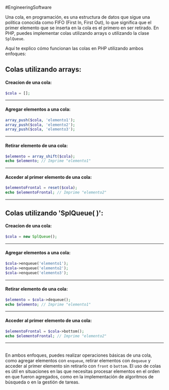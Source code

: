 #EngineeringSoftware 

  
Una cola, en programación, es una estructura de datos que sigue una política conocida como FIFO (First In, First Out), lo que significa que el primer elemento que se inserta en la cola es el primero en ser retirado. En PHP, puedes implementar colas utilizando arrays o utilizando la clase `SplQueue`.

Aquí te explico cómo funcionan las colas en PHP utilizando ambos enfoques:

## Colas utilizando arrays:
#### Creacion de una cola:
```php
$cola = [];
```

---
#### Agregar elementos a una cola:
```php
array_push($cola, 'elemento1'); 
array_push($cola, 'elemento2'); 
array_push($cola, 'elemento3');
```

---
#### Retirar elemento de una cola:
```php
$elemento = array_shift($cola); 
echo $elemento; // Imprime "elemento1"
```

---
#### Acceder al primer elemento de una cola:
```php
$elementoFrontal = reset($cola); 
echo $elementoFrontal; // Imprime "elemento2"
```

---
## Colas utilizando 'SplQueue( )':
#### Creacion de una cola:
```php
$cola = new SplQueue();
```

---
#### Agregar elementos a una cola:
```php
$cola->enqueue('elemento1'); 
$cola->enqueue('elemento2'); 
$cola->enqueue('elemento3');
```

---
#### Retirar elemento de una cola:
```php
$elemento = $cola->dequeue(); 
echo $elemento; // Imprime "elemento1"
```

---
#### Acceder al primer elemento de una cola:
```php
$elementoFrontal = $cola->bottom(); 
echo $elementoFrontal; // Imprime "elemento2"
```

---
##
En ambos enfoques, puedes realizar operaciones básicas de una cola, como agregar elementos con `enqueue`, retirar elementos con `dequeue` y acceder al primer elemento sin retirarlo con `front` o `bottom`. El uso de colas es útil en situaciones en las que necesitas procesar elementos en el orden en que fueron agregados, como en la implementación de algoritmos de búsqueda o en la gestión de tareas.